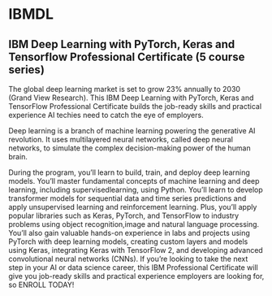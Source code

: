 # IBMDL
## IBM Deep Learning with PyTorch, Keras and Tensorflow Professional Certificate (5 course series)

The global deep learning market is set to grow 23% annually to 2030 (Grand View Research). This IBM Deep Learning with PyTorch, Keras and TensorFlow Professional Certificate builds the job-ready skills and practical experience AI techies need to catch the eye of employers.

Deep learning is a branch of machine learning powering the generative AI revolution. It uses multilayered neural networks, called deep neural networks, to simulate the complex decision-making power of the human brain.

During the program, you’ll learn to build, train, and deploy deep learning models. You’ll master fundamental concepts of machine learning and deep learning, including supervisedlearning, using Python. You’ll learn to develop transformer models for sequential data and time series predictions and apply unsupervised learning and reinforcement learning. Plus, you’ll apply popular libraries such as Keras, PyTorch, and TensorFlow to industry problems using object recognition,image and natural language processing. You’ll also gain valuable hands-on experience in labs and projects using PyTorch with deep learning models, creating custom layers and models using Keras, integrating Keras with TensorFlow 2, and developing advanced convolutional neural networks (CNNs). If you’re looking to take the next step in your AI or data science career, this IBM Professional Certificate will give you job-ready skills and practical experience employers are looking for, so ENROLL TODAY!

